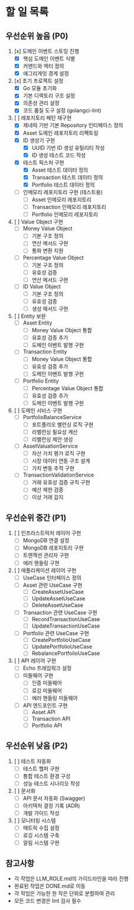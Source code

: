 # 할 일 목록

## 우선순위 높음 (P0)
1. [x] 도메인 이벤트 스토밍 진행
   - [x] 핵심 도메인 이벤트 식별
   - [x] 커맨드와 액터 정의
   - [x] 애그리게잇 경계 설정

2. [x] 초기 프로젝트 설정
   - [x] Go 모듈 초기화
   - [x] 기본 디렉토리 구조 설정
   - [x] 의존성 관리 설정
   - [x] 코드 품질 도구 설정 (golangci-lint)

3. [ ] 레포지토리 패턴 재구현
   - [x] 제네릭 기반 기본 Repository 인터페이스 정의
   - [x] Asset 도메인 레포지토리 리팩토링
   - [x] ID 생성기 구현
     - [x] UUID 기반 ID 생성 유틸리티 작성
     - [x] ID 생성 테스트 코드 작성
   - [x] 테스트 픽스처 구현
     - [x] Asset 테스트 데이터 정의
     - [x] Transaction 테스트 데이터 정의
     - [x] Portfolio 테스트 데이터 정의
   - [ ] 인메모리 레포지토리 구현 (테스트용)
     - [ ] Asset 인메모리 레포지토리
     - [ ] Transaction 인메모리 레포지토리
     - [ ] Portfolio 인메모리 레포지토리

4. [ ] Value Object 구현
   - [ ] Money Value Object
     - [ ] 기본 구조 정의
     - [ ] 연산 메서드 구현
     - [ ] 통화 변환 지원
   - [ ] Percentage Value Object
     - [ ] 기본 구조 정의
     - [ ] 유효성 검증
     - [ ] 연산 메서드 구현
   - [ ] ID Value Object
     - [ ] 기본 구조 정의
     - [ ] 유효성 검증
     - [ ] 생성 메서드 구현

5. [ ] Entity 보완
   - [ ] Asset Entity
     - [ ] Money Value Object 통합
     - [ ] 유효성 검증 추가
     - [ ] 도메인 이벤트 발행 구현
   - [ ] Transaction Entity
     - [ ] Money Value Object 통합
     - [ ] 유효성 검증 추가
     - [ ] 도메인 이벤트 발행 구현
   - [ ] Portfolio Entity
     - [ ] Percentage Value Object 통합
     - [ ] 유효성 검증 추가
     - [ ] 도메인 이벤트 발행 구현

6. [ ] 도메인 서비스 구현
   - [ ] PortfolioBalanceService
     - [ ] 포트폴리오 밸런싱 로직 구현
     - [ ] 리밸런싱 필요성 계산
     - [ ] 리밸런싱 제안 생성
   - [ ] AssetValuationService
     - [ ] 자산 가치 평가 로직 구현
     - [ ] 시장 데이터 연동 구조 설계
     - [ ] 가치 변동 추적 구현
   - [ ] TransactionValidationService
     - [ ] 거래 유효성 검증 규칙 구현
     - [ ] 예산 제한 검증
     - [ ] 이상 거래 감지

## 우선순위 중간 (P1)
1. [ ] 인프라스트럭처 레이어 구현
   - [ ] MongoDB 연결 설정
   - [ ] MongoDB 레포지토리 구현
   - [ ] 트랜잭션 관리자 구현
   - [ ] 에러 핸들링 구현

2. [ ] 애플리케이션 레이어 구현
   - [ ] UseCase 인터페이스 정의
   - [ ] Asset 관련 UseCase 구현
     - [ ] CreateAssetUseCase
     - [ ] UpdateAssetUseCase
     - [ ] DeleteAssetUseCase
   - [ ] Transaction 관련 UseCase 구현
     - [ ] RecordTransactionUseCase
     - [ ] UpdateTransactionUseCase
   - [ ] Portfolio 관련 UseCase 구현
     - [ ] CreatePortfolioUseCase
     - [ ] UpdatePortfolioUseCase
     - [ ] RebalancePortfolioUseCase

3. [ ] API 레이어 구현
   - [ ] Echo 프레임워크 설정
   - [ ] 미들웨어 구현
     - [ ] 인증 미들웨어
     - [ ] 로깅 미들웨어
     - [ ] 에러 핸들링 미들웨어
   - [ ] API 엔드포인트 구현
     - [ ] Asset API
     - [ ] Transaction API
     - [ ] Portfolio API

## 우선순위 낮음 (P2)
1. [ ] 테스트 자동화
   - [ ] 테스트 헬퍼 구현
   - [ ] 통합 테스트 환경 구성
   - [ ] 성능 테스트 시나리오 작성

2. [ ] 문서화
   - [ ] API 문서 자동화 (Swagger)
   - [ ] 아키텍처 결정 기록 (ADR)
   - [ ] 개발 가이드 작성

3. [ ] 모니터링 시스템
   - [ ] 메트릭 수집 설정
   - [ ] 로깅 시스템 구축
   - [ ] 알림 시스템 구현

## 참고사항
- 각 작업은 LLM_ROLE.md의 가이드라인을 따라 진행
- 완료된 작업은 DONE.md로 이동
- 각 작업은 가능한 한 작은 단위로 분할하여 관리
- 모든 코드 변경은 lint 검사 필수 